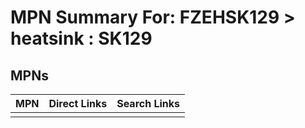 



# MPN Summary For: FZEHSK129 > heatsink : SK129

## MPNs
  

|MPN|Direct Links|Search Links|
| :--- | :--- | :--- |
||||
